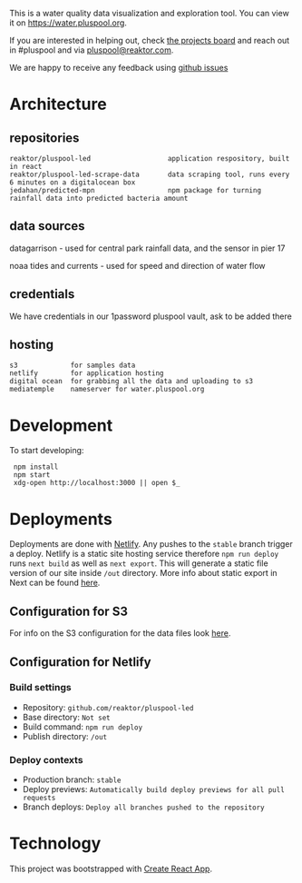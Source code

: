 This is a water quality data visualization and exploration tool. You can view it on https://water.pluspool.org.

If you are interested in helping out, check [the projects board][] and reach out in #pluspool and via pluspool@reaktor.com.

We are happy to receive any feedback using [github issues][]

# Architecture

## repositories
```
reaktor/pluspool-led                   application respository, built in react
reaktor/pluspool-led-scrape-data       data scraping tool, runs every 6 minutes on a digitalocean box
jedahan/predicted-mpn                  npm package for turning rainfall data into predicted bacteria amount
```
## data sources

datagarrison - used for central park rainfall data, and the sensor in pier 17

noaa tides and currents - used for speed and direction of water flow

## credentials

We have credentials in our 1password pluspool vault, ask to be added there

## hosting

    s3             for samples data
    netlify        for application hosting
    digital ocean  for grabbing all the data and uploading to s3
    mediatemple    nameserver for water.pluspool.org


# Development

To start developing:

     npm install
     npm start
     xdg-open http://localhost:3000 || open $_

# Deployments

Deployments are done with [Netlify](https://www.netlify.com/). Any pushes to the `stable` branch trigger a deploy. 
Netlify is a static site hosting service therefore `npm run deploy` runs `next build` as well as `next export`.
This will generate a static file version of our site inside `/out` directory. More info about static export in Next
can be found [here](https://nextjs.org/docs#static-html-export).

## Configuration for S3

For info on the S3 configuration for the data files look [here](https://github.com/reaktor/pluspool-led-scrape-data).

## Configuration for Netlify

### Build settings

- Repository: `github.com/reaktor/pluspool-led`
- Base directory: `Not set`
- Build command: `npm run deploy`
- Publish directory: `/out`

### Deploy contexts

- Production branch: `stable`
- Deploy previews: `Automatically build deploy previews for all pull requests`
- Branch deploys: `Deploy all branches pushed to the repository`

# Technology

This project was bootstrapped with [Create React App](https://github.com/facebook/create-react-app).


[github issues]: https://github.com/reaktor/pluspool-led/issues
[the projects board]: https://github.com/reaktor/pluspool-led/projects
